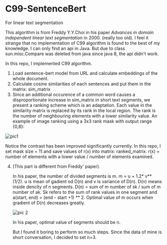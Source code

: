 # C99-SentenceBert
For linear text segmentation

This algorithm is from Freddy Y.Y.Choi in his paper *Advances in domain independent linear text segmentation* in 2000. (really too old). I feel it strange that no implementation of C99 algorithm is found to the best of my knowledge. I can only find an api in Java. But due to class sun.misc.Compare was deleted from java since java 8, the api didn't work.

In this repo, I implemented C99 algorithm. 

1. Load sentence-bert model from URL and calculate embeddings of the whole document.
2. Calculate cosine similarities of each sentences and put them in the matrix: sim_matrix
3. Since an additional occurence of a common word causes a disproportionate increase in sim_matrix in short text segments, we present a ranking scheme which is an adaptation. Each value in the similarity matrix is replaced by its rank in the local region. The rank is the number of neighbouring elements with a lower similarity value.
  An example of image ranking using a 3x3 rank mask with output range {0,8}:
  
  ![pic1 ](https://res.cloudinary.com/dmfrqkuif/image/upload/v1592985597/Screenshot_from_2020-06-24_15-59-21_tkrckg.png)
  
   Notice the contrast has been improved significantly currently. In this repo, I set mask size = 11 and save values of r(x) into matrix: ranked_matrix. r(x) = number of elements with a lower value / number of elements examined.

4. (This part is different from Freddy' paper).

    In his paper, the number of divided segments is m. m = u + 1.2* v**(1/2). u is mean of gadient od D(n) and v is variance of D(n). D(n) means inside dencity of n segments. D(n) = sum of m number of sk / sum of m number of ak. Sk refers to the sum of rank values in one segment and a(start, end) = (end - start +1) ** 2. Optimal value of m occurs when gradient of D(n) decreases greatly.
    
    ![pic 2](https://res.cloudinary.com/dmfrqkuif/image/upload/v1592985597/Screenshot_from_2020-06-24_15-59-21_tkrckg.png)
    
    In his paper, optimal value of segments should be n. 
    
    But I found it boring to perform so much steps. Since the data of mine is short conversation, I decided to set n=3.
